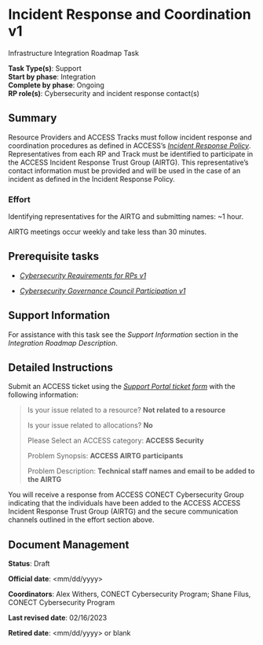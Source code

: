 # Incident Response and Coordination v1

Infrastructure Integration Roadmap Task

**Task Type(s)**: Support  
**Start by phase**: Integration  
**Complete by phase**: Ongoing  
**RP role(s)**: Cybersecurity and incident response contact(s)

## Summary

Resource Providers and ACCESS Tracks must follow incident response and coordination procedures as defined in ACCESS’s [*Incident Response Policy*](https://docs.google.com/document/d/1PMlZx40W0XF5NHlBkuPv1JAW7Fc2Fm__1JvIBZUaEQw). Representatives from each RP and Track must be identified to participate in the ACCESS Incident Response Trust Group (AIRTG). This representative’s contact information must be provided and will be used in the case of an incident as defined in the Incident Response Policy.

### Effort

Identifying representatives for the AIRTG and submitting names: ~1 hour.

AIRTG meetings occur weekly and take less than 30 minutes.

## Prerequisite tasks

- [*Cybersecurity Requirements for RPs v1*](Cybersecurity_Requirements_for_RPs_v1.md)

- [*Cybersecurity Governance Council Participation v1*](Cybersecurity_Governance_Council_Participation_v1.md)

## Support Information

For assistance with this task see the *Support Information* section in the *Integration Roadmap Description*.

## Detailed Instructions

Submit an ACCESS ticket using the [*Support Portal ticket form*](https://support.access-ci.org/open-a-ticket) with the following information:

> Is your issue related to a resource? **Not related to a resource**
>
> Is your issue related to allocations? **No**
>
> Please Select an ACCESS category: **ACCESS Security**
>
> Problem Synopsis: **ACCESS AIRTG participants**
>
> Problem Description: **Technical staff names and email to be added to the AIRTG**

You will receive a response from ACCESS CONECT Cybersecurity Group indicating that the individuals have been added to the ACCESS ACCESS Incident Response Trust Group (AIRTG) and the secure communication channels outlined in the effort section above.

## Document Management

**Status**: Draft

**Official date**: \<mm/dd/yyyy\>

**Coordinators**: Alex Withers, CONECT Cybersecurity Program; Shane Filus, CONECT Cybersecurity Program

**Last revised date**: 02/16/2023

**Retired date**: \<mm/dd/yyyy\> or blank
